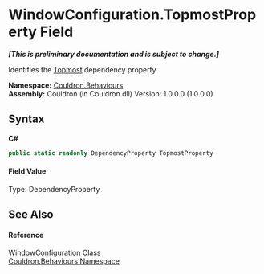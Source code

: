 # WindowConfiguration.TopmostProperty Field
 _**\[This is preliminary documentation and is subject to change.\]**_

Identifies the <a href="P_Couldron_Behaviours_WindowConfiguration_Topmost">Topmost</a>&nbsp;dependency property

**Namespace:**&nbsp;<a href="N_Couldron_Behaviours">Couldron.Behaviours</a><br />**Assembly:**&nbsp;Couldron (in Couldron.dll) Version: 1.0.0.0 (1.0.0.0)

## Syntax

**C#**<br />
``` C#
public static readonly DependencyProperty TopmostProperty
```


#### Field Value
Type: DependencyProperty

## See Also


#### Reference
<a href="T_Couldron_Behaviours_WindowConfiguration">WindowConfiguration Class</a><br /><a href="N_Couldron_Behaviours">Couldron.Behaviours Namespace</a><br />